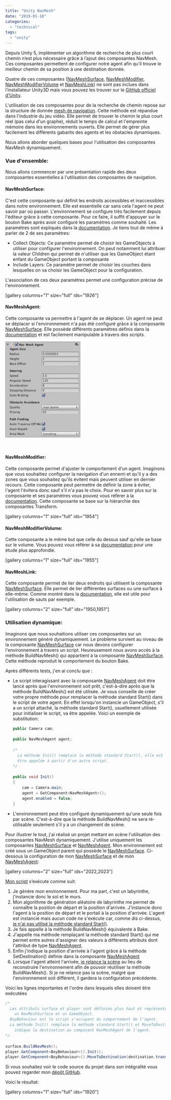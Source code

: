 ```yaml
---
title: "Unity NavMesh"
date: "2019-01-18"
categories: 
  - "technical"
tags: 
  - "unity"
---
```


Depuis Unity 5, implémenter un algorithme de recherche de plus court chemin n’est plus nécessaire grâce à l’ajout des composantes NavMesh. Ces composantes permettent de configurer notre agent afin qu’il trouve le meilleur chemin de sa position à une destination donnée.

Quatre de ces composantes ([NavMeshSurface](https://docs.unity3d.com/Manual/class-NavMeshSurface.html), [NavMeshModifier](https://docs.unity3d.com/Manual/class-NavMeshModifier.html), [NavMeshModifierVolume](https://docs.unity3d.com/Manual/class-NavMesh-ModifierVolume.html) et [NavMeshLink](https://docs.unity3d.com/Manual/class-NavMeshLink.html)) ne sont pas inclues dans l’installateur Unity3D mais vous pouvez les trouver sur le [GitHub officiel d'Unity](https://github.com/Unity-Technologies/NavMeshComponents).

L'utilisation de ces composantes pour de la recherche de chemin repose sur la structure de donnée [mesh de navigation](https://en.wikipedia.org/wiki/Navigation_mesh). Cette méthode est répandue dans l'industrie du jeu vidéo. Elle permet de trouver le chemin le plus court réel (pas celui d'un graphe), réduit le temps de calcul et l'empreinte mémoire dans les environnements ouverts. Elle permet de gérer plus facilement les différents gabarits des agents et les obstacles dynamiques.

Nous allons aborder quelques bases pour l'utilisation des composantes NavMesh dynamiquement.

### Vue d'ensemble:

Nous allons commencer par une présentation rapide des deux composantes essentielles à l'utilisation des composantes de navigation.

#### NavMeshSurface:

C'est cette composante qui définit les endroits accessibles et inaccessibles dans notre environnement. Elle est essentielle car sans cela l'agent ne peut savoir par où passer. L'environnement se configure très facilement depuis l'éditeur grâce à cette composante. Pour ce faire, il suffit d'appuyer sur le bouton Bake après avoir configuré les paramètres comme souhaité. Les paramètres sont expliqués dans la [documentation](https://docs.unity3d.com/Manual/class-NavMeshSurface.html). Je tiens tout de même à parler de 2 de ses paramètres:

- Collect Objects: Ce paramètre permet de choisir les GameObjects à utiliser pour configurer l'environnement. On peut notamment lui attribuer la valeur Children qui permet de n'utiliser que les GameObject étant enfant du GameObject portant la composante
- Include Layers: Ce paramètre permet de choisir les couches dans lesquelles on va choisir les GameObject pour la configuration.

L'association de ces deux paramètres permet une configuration précise de l'environnement.

\[gallery columns="1" size="full" ids="1926"\]

#### NavMeshAgent:

Cette composante va permettre à l'agent de se déplacer. Un agent ne peut se déplacer si l'environnement n'a pas été configuré grâce à la composante [NavMeshSurface](https://docs.unity3d.com/Manual/class-NavMeshSurface.html). Elle possède différents paramètres définis dans la [documentation](https://docs.unity3d.com/560/Documentation/Manual/class-NavMeshAgent.html) et est facilement manipulable à travers des scripts.

[![](/assets/images/NavMeshAgent-236x300.png)](/assets/images/NavMeshAgent.png)

 

#### NavMeshModifier:

Cette composante permet d'ajuster le comportement d'un agent. Imaginons que vous souhaitiez configurer la navigation d'un ennemi et qu'il y a des zones que vous souhaitez qu'ils évitent mais peuvent utiliser en dernier recours. Cette composante peut permettre de définir la zone à éviter, l'agent l'évitera donc sauf s'il n'a pas le choix. Pour en savoir plus sur la composante et ses paramètres vous pouvez vous référer à la [documentation](https://docs.unity3d.com/Manual/class-NavMeshModifier.html). Cette composante se base sur la hiérarchie des composantes Transform.

\[gallery columns="1" size="full" ids="1954"\]

#### NavMeshModifierVolume:

Cette composante a le même but que celle du dessus sauf qu'elle se base sur le volume. Vous pouvez vous référer à sa [documentation](https://docs.unity3d.com/Manual/class-NavMesh-ModifierVolume.html) pour une étude plus approfondie.

\[gallery columns="1" size="full" ids="1955"\]

#### NavMeshLink:

Cette composante permet de lier deux endroits qui utilisent la composante [NavMeshSurface](https://docs.unity3d.com/Manual/class-NavMeshSurface.html). Elle permet de lier différentes surfaces ou une surface à elle-même. Comme montré dans la [documentation](https://docs.unity3d.com/Manual/class-NavMeshLink.html), elle est utile pour l'utilisation de sauts par exemple.

\[gallery columns="2" size="full" ids="1950,1951"\]

### Utilisation dynamique:

Imaginons que nous souhaitions utiliser ces composantes sur un environnement généré dynamiquement. Le problème survient au niveau de la composante [NavMeshSurface](https://docs.unity3d.com/Manual/class-NavMeshSurface.html) car nous devons configurer l'environnement à travers un script. Heureusement nous avons accès à la méthode BuildNavMesh() qui appartient à la composante [NavMeshSurface](https://docs.unity3d.com/Manual/class-NavMeshSurface.html). Cette méthode reproduit le comportement du bouton Bake.

Après différents tests, j'en ai conclu que :

- Le script interagissant avec la composante [NavMeshAgent](https://docs.unity3d.com/560/Documentation/Manual/class-NavMeshAgent.html) doit être lancé après que l'environnement soit prêt, c'est-à-dire après que la méthode BuildNavMesh() est été utilisée. Je vous conseille de créer votre propre méthode pour remplacer la méthode standard Start() dans le script de votre agent. En effet lorsqu'on instancie un GameObject, s'il a un script attaché, la méthode standard Start(), usuellement utilisée pour initialiser le script, va être appelée. Voici un exemple de substitution:
    
    ```c#
    public Camera cam;
    
    public NavMeshAgent agent;
    
    /*
      La méthode Init() remplace la méthode standard Start(), elle est en public pour qu'elle
      être appelée à partir d'un autre script.
    */
    
    public void Init()
    {
        cam = Camera.main;
        agent = GetComponent<NavMeshAgent>();
        agent.enabled = false;
    }
    ```
    
- L'environnement peut être configuré dynamiquement qu'une seule fois par scène. C'est-à-dire que la méthode BuildNavMesh() ne sera ré-utilisable seulement s'il y a un changement de scène.

Pour illustrer le tout, j'ai réalisé un projet mettant en scène l'utilisation des composantes NavMesh dynamiquement. J'utilise uniquement les composantes [NavMeshSurface](https://docs.unity3d.com/Manual/class-NavMeshSurface.html) et [NavMeshAgent](https://docs.unity3d.com/560/Documentation/Manual/class-NavMeshAgent.html). Mon environnement est créé sous un GameObject parent qui possède le [NavMeshSurface](https://docs.unity3d.com/Manual/class-NavMeshSurface.html). Ci-dessous la configuration de mon [NavMeshSurface](https://docs.unity3d.com/Manual/class-NavMeshSurface.html) et de mon [NavMeshAgent](https://docs.unity3d.com/560/Documentation/Manual/class-NavMeshAgent.html):

\[gallery columns="2" size="full" ids="2022,2023"\]

[Mon script](https://github.com/Pleuvens/NavBoy/blob/develop/Assets/Scripts/Maze/Maze.cs) s’exécute comme suit:

1. Je génère mon environnement. Pour ma part, c'est un labyrinthe, j'instancie donc le sol et le murs.
2. Mon algorithme de génération aléatoire de labyrinthe me permet de connaître la position de départ et la position d'arrivée. J'instancie donc l'agent à la position de départ et le portail à la position d'arrivée. L'agent est instancié mais aucun code ne s'exécute car, comme dis ci-dessus, [je n'ai pas utilisé la méthode standard Start()](https://github.com/Pleuvens/NavBoy/blob/develop/Assets/Scripts/Boy/BoyBehaviour.cs).
3. Je fais appelle à la méthode BuildNavMesh() équivalente à Bake.
4. J'appelle ma méthode remplaçant la méthode standard Start() qui me permet entre autres d'assigner des valeurs à différents attributs dont l'attribut de type [NavMeshAgent](https://docs.unity3d.com/560/Documentation/Manual/class-NavMeshAgent.html).
5. Enfin j'indique la position d'arrivée à l'agent grâce à la méthode SetDestination() définie dans la composante [NavMeshAgent](https://docs.unity3d.com/560/Documentation/Manual/class-NavMeshAgent.html)
6. Lorsque l'agent atteint l'arrivée, [je relance la scène](https://github.com/Pleuvens/NavBoy/blob/develop/Assets/Scripts/Manager/FlowManager.cs) au lieu de reconstruire l'environnement afin de pouvoir réutiliser la méthode BuildNavMesh(). Si je ne relance pas la scène, malgré que l'environnement soit différent, il gardera la configuration précédente.

Voici les lignes importantes et l'ordre dans lesquels elles doivent être exécutées

```c#
/*
  Les attributs surface et player sont définies plus haut et représentent respectivement
    un NavMeshSurface et un GameObject.
  BoyBehaviour est le script s'occupant du comportement de l'agent.
  La méthode Init() remplace la méthode standard Start() et MoveToDestination 
    indique la destination au composant NavMeshAgent de l'agent.
*/

surface.BuildNavMesh();
player.GetComponent<BoyBehaviour>().Init();
player.GetComponent<BoyBehaviour>().MoveToDestination(destination.transform.position);

```

Si vous souhaitez voir le code source du projet dans son intégralité vous pouvez regarder mon [dépôt GitHub](https://github.com/Pleuvens/NavBoy/tree/develop).

Voici le résultat:

\[gallery columns="1" size="full" ids="1920"\]
